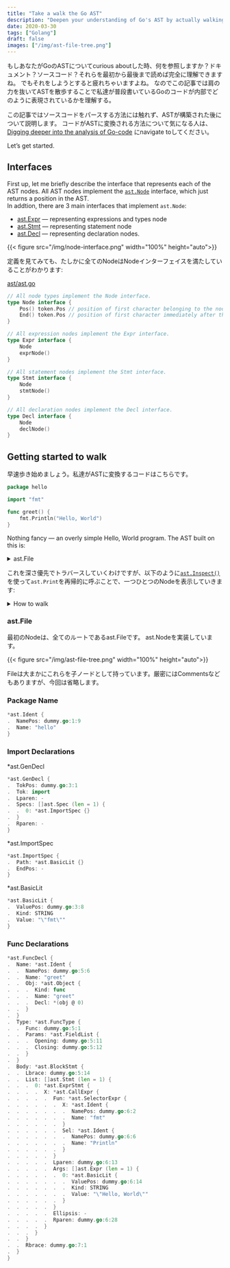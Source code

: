 ```yaml
---
title: "Take a walk the Go AST"
description: "Deepen your understanding of Go's AST by actually walking through it."
date: 2020-03-30
tags: ["Golang"]
draft: false
images: ["/img/ast-file-tree.png"]
---
```


もしあなたがGoのASTについてcurious aboutした時、何を参照しますか？ドキュメント？ソースコード？それらを最初から最後まで読めば完全に理解できますね。
でもそれをしようとすると疲れちゃいますよね。
なのでこの記事では肩の力を抜いてASTを散歩することで私達が普段書いているGoのコードが内部でどのように表現されているかを理解する。

この記事ではソースコードをパースする方法には触れず、ASTが構築された後について説明します。
コードがASTに変換される方法について気になる人は、 [Digging deeper into the analysis of Go-code](https://nakabonne.dev/posts/digging-deeper-into-the-analysis-of-go-code/) にnavigate toしてください。

Let’s get started.

## Interfaces
First up, let me briefly describe the interface that represents each of the AST nodes.
All AST nodes implement the [`ast.Node`](https://pkg.go.dev/go/ast?tab=doc#Node) interface, which just returns a position in the AST.  
In addtion, there are 3 main interfaces that implement `ast.Node`:

- [ast.Expr](https://pkg.go.dev/go/ast?tab=doc#Expr) — representing expressions and types node
- [ast.Stmt](https://pkg.go.dev/go/ast?tab=doc#Stmt) — representing statement node
- [ast.Decl](https://pkg.go.dev/go/ast?tab=doc#Decl) — representing declaration nodes.

{{< figure src="/img/node-interface.png" width="100%" height="auto">}}

定義を見てみても、たしかに全てのNodeはNodeインターフェイスを満たしていることがわかります:

[ast/ast.go](https://github.com/golang/go/blob/0b7c202e98949b530f7f4011efd454164356ba69/src/go/ast/ast.go#L32-L54)

```go
// All node types implement the Node interface.
type Node interface {
	Pos() token.Pos // position of first character belonging to the node
	End() token.Pos // position of first character immediately after the node
}

// All expression nodes implement the Expr interface.
type Expr interface {
	Node
	exprNode()
}

// All statement nodes implement the Stmt interface.
type Stmt interface {
	Node
	stmtNode()
}

// All declaration nodes implement the Decl interface.
type Decl interface {
	Node
	declNode()
}
```

## Getting started to walk
早速歩き始めましょう。私達がASTに変換するコードはこちらです。

```go
package hello

import "fmt"

func greet() {
	fmt.Println("Hello, World")
}
```

Nothing fancy — an overly simple Hello, World program. The AST built on this is:

<details>
  <summary>ast.File</summary>
  
```go
*ast.File {
.  Package: dummy.go:1:1
.  Name: *ast.Ident {
.  .  NamePos: dummy.go:1:9
.  .  Name: "hello"
.  }
.  Decls: []ast.Decl (len = 2) {
.  .  0: *ast.GenDecl {
.  .  .  TokPos: dummy.go:3:1
.  .  .  Tok: import
.  .  .  Lparen: -
.  .  .  Specs: []ast.Spec (len = 1) {
.  .  .  .  0: *ast.ImportSpec {
.  .  .  .  .  Path: *ast.BasicLit {
.  .  .  .  .  .  ValuePos: dummy.go:3:8
.  .  .  .  .  .  Kind: STRING
.  .  .  .  .  .  Value: "\"fmt\""
.  .  .  .  .  }
.  .  .  .  .  EndPos: -
.  .  .  .  }
.  .  .  }
.  .  .  Rparen: -
.  .  }
.  .  1: *ast.FuncDecl {
.  .  .  Name: *ast.Ident {
.  .  .  .  NamePos: dummy.go:5:6
.  .  .  .  Name: "greet"
.  .  .  .  Obj: *ast.Object {
.  .  .  .  .  Kind: func
.  .  .  .  .  Name: "greet"
.  .  .  .  .  Decl: *(obj @ 23)
.  .  .  .  }
.  .  .  }
.  .  .  Type: *ast.FuncType {
.  .  .  .  Func: dummy.go:5:1
.  .  .  .  Params: *ast.FieldList {
.  .  .  .  .  Opening: dummy.go:5:11
.  .  .  .  .  Closing: dummy.go:5:12
.  .  .  .  }
.  .  .  }
.  .  .  Body: *ast.BlockStmt {
.  .  .  .  Lbrace: dummy.go:5:14
.  .  .  .  List: []ast.Stmt (len = 1) {
.  .  .  .  .  0: *ast.ExprStmt {
.  .  .  .  .  .  X: *ast.CallExpr {
.  .  .  .  .  .  .  Fun: *ast.SelectorExpr {
.  .  .  .  .  .  .  .  X: *ast.Ident {
.  .  .  .  .  .  .  .  .  NamePos: dummy.go:6:2
.  .  .  .  .  .  .  .  .  Name: "fmt"
.  .  .  .  .  .  .  .  }
.  .  .  .  .  .  .  .  Sel: *ast.Ident {
.  .  .  .  .  .  .  .  .  NamePos: dummy.go:6:6
.  .  .  .  .  .  .  .  .  Name: "Println"
.  .  .  .  .  .  .  .  }
.  .  .  .  .  .  .  }
.  .  .  .  .  .  .  Lparen: dummy.go:6:13
.  .  .  .  .  .  .  Args: []ast.Expr (len = 1) {
.  .  .  .  .  .  .  .  0: *ast.BasicLit {
.  .  .  .  .  .  .  .  .  ValuePos: dummy.go:6:14
.  .  .  .  .  .  .  .  .  Kind: STRING
.  .  .  .  .  .  .  .  .  Value: "\"Hello, World\""
.  .  .  .  .  .  .  .  }
.  .  .  .  .  .  .  }
.  .  .  .  .  .  .  Ellipsis: -
.  .  .  .  .  .  .  Rparen: dummy.go:6:28
.  .  .  .  .  .  }
.  .  .  .  .  }
.  .  .  .  }
.  .  .  .  Rbrace: dummy.go:7:1
.  .  .  }
.  .  }
.  }
.  Scope: *ast.Scope {
.  .  Objects: map[string]*ast.Object (len = 1) {
.  .  .  "greet": *(obj @ 27)
.  .  }
.  }
.  Imports: []*ast.ImportSpec (len = 1) {
.  .  0: *(obj @ 12)
.  }
.  Unresolved: []*ast.Ident (len = 1) {
.  .  0: *(obj @ 46)
.  }
}
```
</details>

  
これを深さ優先でトラバースしていくわけですが、以下のように[`ast.Inspect()`](https://pkg.go.dev/go/ast?tab=doc#Inspect)を使って`ast.Print`を再帰的に呼ぶことで、一つひとつのNodeを表示していきます:

<details>
  <summary>How to walk</summary>
  
```go
package main

import (
	"fmt"
	"go/ast"
	"go/parser"
	"go/token"
)

func main() {
	fset := token.NewFileSet()
	f, _ := parser.ParseFile(fset, "dummy.go", src, parser.ParseComments)

	ast.Inspect(f, func(n ast.Node) bool {
		ast.Print(fset, n)
		return true
	})
}

var src = `package hello

import "fmt"

func greet() {
	fmt.Println("Hello, World")
}
`
```
</details>
  


### ast.File
最初のNodeは、全てのルートであるast.Fileです。
ast.Nodeを実装しています。


{{< figure src="/img/ast-file-tree.png" width="100%" height="auto">}}

Fileは大まかにこれらを子ノードとして持っています。厳密にはCommentsなどもありますが、今回は省略します。

### Package Name

```go
*ast.Ident {
.  NamePos: dummy.go:1:9
.  Name: "hello"
}
```

### Import Declarations

*ast.GenDecl

```go
*ast.GenDecl {
.  TokPos: dummy.go:3:1
.  Tok: import
.  Lparen: -
.  Specs: []ast.Spec (len = 1) {
.  .  0: *ast.ImportSpec {}
.  }
.  Rparen: -
}
```

*ast.ImportSpec

```go
*ast.ImportSpec {
.  Path: *ast.BasicLit {}
.  EndPos: -
}
```

*ast.BasicLit

```go
*ast.BasicLit {
.  ValuePos: dummy.go:3:8
.  Kind: STRING
.  Value: "\"fmt\""
}
```

### Func Declarations

```go
*ast.FuncDecl {
.  Name: *ast.Ident {
.  .  NamePos: dummy.go:5:6
.  .  Name: "greet"
.  .  Obj: *ast.Object {
.  .  .  Kind: func
.  .  .  Name: "greet"
.  .  .  Decl: *(obj @ 0)
.  .  }
.  }
.  Type: *ast.FuncType {
.  .  Func: dummy.go:5:1
.  .  Params: *ast.FieldList {
.  .  .  Opening: dummy.go:5:11
.  .  .  Closing: dummy.go:5:12
.  .  }
.  }
.  Body: *ast.BlockStmt {
.  .  Lbrace: dummy.go:5:14
.  .  List: []ast.Stmt (len = 1) {
.  .  .  0: *ast.ExprStmt {
.  .  .  .  X: *ast.CallExpr {
.  .  .  .  .  Fun: *ast.SelectorExpr {
.  .  .  .  .  .  X: *ast.Ident {
.  .  .  .  .  .  .  NamePos: dummy.go:6:2
.  .  .  .  .  .  .  Name: "fmt"
.  .  .  .  .  .  }
.  .  .  .  .  .  Sel: *ast.Ident {
.  .  .  .  .  .  .  NamePos: dummy.go:6:6
.  .  .  .  .  .  .  Name: "Println"
.  .  .  .  .  .  }
.  .  .  .  .  }
.  .  .  .  .  Lparen: dummy.go:6:13
.  .  .  .  .  Args: []ast.Expr (len = 1) {
.  .  .  .  .  .  0: *ast.BasicLit {
.  .  .  .  .  .  .  ValuePos: dummy.go:6:14
.  .  .  .  .  .  .  Kind: STRING
.  .  .  .  .  .  .  Value: "\"Hello, World\""
.  .  .  .  .  .  }
.  .  .  .  .  }
.  .  .  .  .  Ellipsis: -
.  .  .  .  .  Rparen: dummy.go:6:28
.  .  .  .  }
.  .  .  }
.  .  }
.  .  Rbrace: dummy.go:7:1
.  }
}
```
